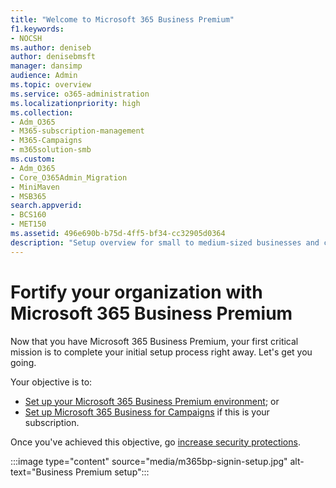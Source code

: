 ```yaml
---
title: "Welcome to Microsoft 365 Business Premium"
f1.keywords:
- NOCSH
ms.author: deniseb
author: denisebmsft
manager: dansimp
audience: Admin
ms.topic: overview
ms.service: o365-administration
ms.localizationpriority: high
ms.collection: 
- Adm_O365
- M365-subscription-management 
- M365-Campaigns
- m365solution-smb
ms.custom:
- Adm_O365
- Core_O365Admin_Migration
- MiniMaven
- MSB365
search.appverid:
- BCS160
- MET150
ms.assetid: 496e690b-b75d-4ff5-bf34-cc32905d0364
description: "Setup overview for small to medium-sized businesses and campaigns. How to set up cybersecurity and prevent cyberattacks."
---
```


# Fortify your organization with Microsoft 365 Business Premium

Now that you have Microsoft 365 Business Premium, your first critical mission is to complete your initial setup process right away. Let's get you going.

Your objective is to:

- [Set up your Microsoft 365 Business Premium environment](m365bp-setup.md); or
- [Set up Microsoft 365 Business for Campaigns](m365-campaigns-setup.md) if this is your subscription.

Once you've achieved this objective, go [increase security protections](m365bp-security-overview.md).

:::image type="content" source="media/m365bp-signin-setup.jpg" alt-text="Business Premium setup":::
